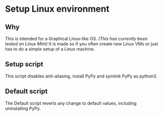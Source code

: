 # Setup Linux environment 
## Why
This is intended for a Graphical Linux-like OS. *(This has currently been tested on Linux Mint)*
It is made so if you often create new Linux VMs or just has to do a simple setup of a Linux machine.
## Setup script
This script disables anti-aliasing, install PyPy and symlink PyPy as python3.
## Default script
The Default script reverts any change to default values, including uninstalling PyPy.
